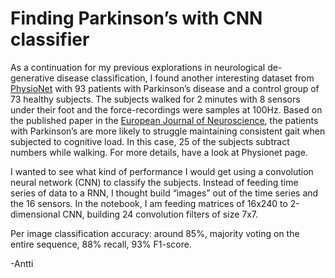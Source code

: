 Finding Parkinson’s with CNN classifier
===================


As a continuation for my previous explorations in neurological de-generative disease classification, I found another interesting dataset from [PhysioNet]( https://www.physionet.org/pn3/gaitpdb/)
 with 93 patients with Parkinson’s disease and a control group of 73 healthy subjects. The subjects walked for 2 minutes with 8 sensors under their foot and the force-recordings were samples at 100Hz. Based on the published paper in the [European Journal of Neuroscience]( http://www.interactivemetronome.com/imw/IMpublic/Research/Temporal%20Processing/Gait/Research_GAIT%20MATE_dual%20tasking,%20gait%20rhythmicity,%20and%20PD.pdf), the patients with Parkinson’s are more likely to struggle maintaining consistent gait when subjected to cognitive load. In this case, 25 of the subjects subtract numbers while walking. For more details, have a look at Physionet page.

I wanted to see what kind of performance I would get using a convolution neural network (CNN) to classify the subjects. Instead of feeding time series of data to a RNN, I thought build “images” out of the time series and the 16 sensors. In the notebook, I am feeding matrices of 16x240 to 2-dimensional CNN, building 24 convolution filters of size 7x7.

Per image classification accuracy: around 85%, majority voting on the entire sequence, 88% recall, 93% F1-score.

-Antti


